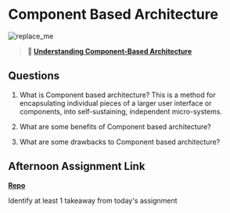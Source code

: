 # Component Based Architecture

![replace_me](https://codeworks.blob.core.windows.net/public/assets/img/illustrations/placeholder.svg)

> **📖 [Understanding Component-Based Architecture](https://codeworksacademy.com/fs-student-guide/resources/wk6/01-Component-Based-Architecture)**

## Questions

1. What is Component based architecture?
  This is a method for encapsulating individual pieces of a larger user interface or components, into self-sustaining, independent micro-systems.

2. What are some benefits of Component based architecture?

3. What are some drawbacks to Component based architecture?

## Afternoon Assignment Link

**[Repo](https://github.com/KendallPowell/vue-playground)**

Identify at least 1 takeaway from today's assignment
